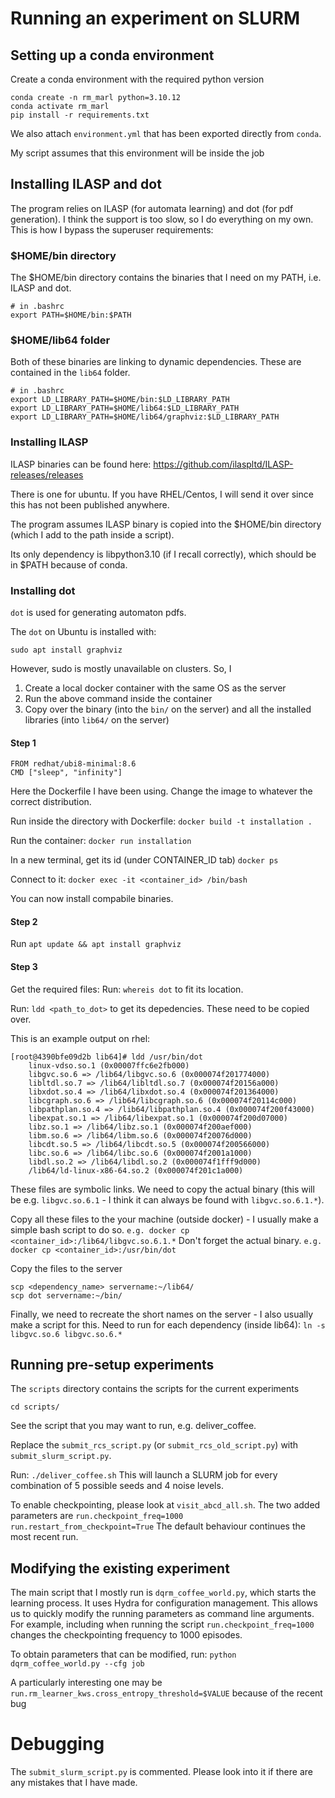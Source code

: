 # Running an experiment on SLURM

## Setting up a conda environment

Create a conda environment with the required python version

```
conda create -n rm_marl python=3.10.12
conda activate rm_marl
pip install -r requirements.txt
```
We also attach `environment.yml` that has been exported directly from `conda`.

My script assumes that this environment will be inside the job

## Installing ILASP and dot

The program relies on ILASP (for automata learning) and dot (for pdf generation).
I think the support is too slow, so I do everything on my own.
This is how I bypass the superuser requirements:

### $HOME/bin directory
The $HOME/bin directory contains the binaries that I need on my PATH, i.e. ILASP and dot.

```
# in .bashrc
export PATH=$HOME/bin:$PATH
```

### $HOME/lib64 folder

Both of these binaries are linking to dynamic dependencies.
These are contained in the `lib64` folder.

```
# in .bashrc
export LD_LIBRARY_PATH=$HOME/bin:$LD_LIBRARY_PATH
export LD_LIBRARY_PATH=$HOME/lib64:$LD_LIBRARY_PATH
export LD_LIBRARY_PATH=$HOME/lib64/graphviz:$LD_LIBRARY_PATH
```

### Installing ILASP

ILASP binaries can be found here:
https://github.com/ilaspltd/ILASP-releases/releases

There is one for ubuntu.
If you have RHEL/Centos, I will send it over since this has not been published anywhere.

The program assumes ILASP binary is copied into the $HOME/bin directory (which I add to the path inside a script).

Its only dependency is libpython3.10 (if I recall correctly), which should be in $PATH because of conda.



### Installing dot

`dot` is used for generating automaton pdfs.

The `dot` on Ubuntu is installed with:
```
sudo apt install graphviz
```
However, sudo is mostly unavailable on clusters.
So, I 
1. Create a local docker container with the same OS as the server
2. Run the above command inside the container
3. Copy over the binary (into the `bin/` on the server) and all the installed libraries (into `lib64/` on the server)

#### Step 1
```
FROM redhat/ubi8-minimal:8.6
CMD ["sleep", "infinity"]
```
Here the Dockerfile I have been using. Change the image to whatever the correct distribution.

Run inside the directory with Dockerfile:
`docker build -t installation .`

Run the container:
`docker run installation`

In a new terminal, get its id (under CONTAINER_ID tab)
`docker ps`

Connect to it:
`docker exec -it <container_id> /bin/bash`

You can now install compabile binaries.

#### Step 2
Run 
`apt update && apt install graphviz`

#### Step 3
Get the required files:
Run:
`whereis dot` 
to fit its location.

Run:
`ldd <path_to_dot>` 
to get its depedencies.
These need to be copied over.

This is an example output on rhel:
```
[root@4390bfe09d2b lib64]# ldd /usr/bin/dot
	linux-vdso.so.1 (0x00007ffc6e2fb000)
	libgvc.so.6 => /lib64/libgvc.so.6 (0x000074f201774000)
	libltdl.so.7 => /lib64/libltdl.so.7 (0x000074f20156a000)
	libxdot.so.4 => /lib64/libxdot.so.4 (0x000074f201364000)
	libcgraph.so.6 => /lib64/libcgraph.so.6 (0x000074f20114c000)
	libpathplan.so.4 => /lib64/libpathplan.so.4 (0x000074f200f43000)
	libexpat.so.1 => /lib64/libexpat.so.1 (0x000074f200d07000)
	libz.so.1 => /lib64/libz.so.1 (0x000074f200aef000)
	libm.so.6 => /lib64/libm.so.6 (0x000074f20076d000)
	libcdt.so.5 => /lib64/libcdt.so.5 (0x000074f200566000)
	libc.so.6 => /lib64/libc.so.6 (0x000074f2001a1000)
	libdl.so.2 => /lib64/libdl.so.2 (0x000074f1fff9d000)
	/lib64/ld-linux-x86-64.so.2 (0x000074f201c1a000)
```

These files are symbolic links. We need to copy the actual binary (this will be e.g. `libgvc.so.6.1` - I think it can always be found with `libgvc.so.6.1.*`).

Copy all these files to the your machine (outside docker) - I usually make a simple bash script to do so. 
`e.g. docker cp <container_id>:/lib64/libgvc.so.6.1.*`
Don't forget the actual binary.
`e.g. docker cp <container_id>:/usr/bin/dot`

Copy the files to the server
```
scp <dependency_name> servername:~/lib64/
scp dot servername:~/bin/
```


Finally, we need to recreate the short names on the server - I also usually make a script for this.
Need to run for each dependency (inside lib64):
`ln -s libgvc.so.6 libgvc.so.6.*`


## Running pre-setup experiments

The `scripts` directory contains the scripts for the current experiments

`cd scripts/`

See the script that you may want to run, e.g. deliver_coffee.

Replace the `submit_rcs_script.py` (or `submit_rcs_old_script.py`) with `submit_slurm_script.py`.

Run:
`./deliver_coffee.sh`
This will launch a SLURM job for every combination of 5 possible seeds and 4 noise levels.

To enable checkpointing, please look at `visit_abcd_all.sh`. The two added parameters are `run.checkpoint_freq=1000 run.restart_from_checkpoint=True`
The default behaviour continues the most recent run.


## Modifying the existing experiment

The main script that I mostly run is `dqrm_coffee_world.py`, which starts the learning process.
It uses Hydra for configuration management. This allows us to quickly modify the running parameters as command line arguments.
For example, including when running the script
`run.checkpoint_freq=1000`
changes the checkpointing frequency to 1000 episodes.

To obtain parameters that can be modified, run:
`python dqrm_coffee_world.py --cfg job`

A particularly interesting one may be 
`run.rm_learner_kws.cross_entropy_threshold=$VALUE`
because of the recent bug

# Debugging

The `submit_slurm_script.py` is commented. Please look into it if there are any mistakes that I have made.